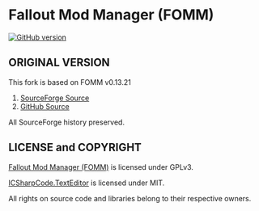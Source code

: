 Fallout Mod Manager (FOMM)
==========================
[![GitHub version](https://badge.fury.io/gh/niveuseverto%2Ffomm.png)](http://badge.fury.io/gh/niveuseverto%2Ffomm)

ORIGINAL VERSION
----------------
This fork is based on FOMM v0.13.21

1. [SourceForge Source](http://sourceforge.net/p/fomm/code/685/tree/branches/qfomm/)
2. [GitHub Source](https://github.com/niveuseverto/fomm/tree/0.13.21)

All SourceForge history preserved.

LICENSE and COPYRIGHT
---------------------

[Fallout Mod Manager (FOMM)](http://sourceforge.net/projects/fomm/) is licensed under GPLv3.

[ICSharpCode.TextEditor](http://www.codeproject.com/Articles/30936/Using-ICSharpCode-TextEditor) is licensed under MIT.

All rights on source code and libraries belong to their respective owners.

